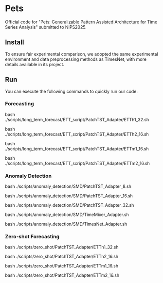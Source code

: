 # Pets

Official code for "Pets: Generalizable Pattern Assisted Architecture for Time Series Analysis" submitted to NIPS2025.

## Install

To ensure fair experimental comparison, we adopted the same experimental environment and data preprocessing methods as TimesNet, with more details available in its project.

## Run

You can execute the following commands to quickly run our code:

### Forecasting

bash ./scripts/long_term_forecast/ETT_script/PatchTST_Adapter/ETTh1_32.sh

bash ./scripts/long_term_forecast/ETT_script/PatchTST_Adapter/ETTh2_16.sh

bash ./scripts/long_term_forecast/ETT_script/PatchTST_Adapter/ETTm1_16.sh

bash ./scripts/long_term_forecast/ETT_script/PatchTST_Adapter/ETTm2_16.sh

### Anomaly Detection

bash ./scripts/anomaly_detection/SMD/PatchTST_Adapter_8.sh

bash ./scripts/anomaly_detection/SMD/PatchTST_Adapter_16.sh

bash ./scripts/anomaly_detection/SMD/PatchTST_Adapter_32.sh

bash ./scripts/anomaly_detection/SMD/TimeMixer_Adapter.sh

bash ./scripts/anomaly_detection/SMD/TimesNet_Adapter.sh

### Zero-shot Forecasting

bash ./scripts/zero_shot/PatchTST_Adapter/ETTh1_32.sh

bash ./scripts/zero_shot/PatchTST_Adapter/ETTh2_16.sh

bash ./scripts/zero_shot/PatchTST_Adapter/ETTm1_16.sh

bash ./scripts/zero_shot/PatchTST_Adapter/ETTm2_16.sh


